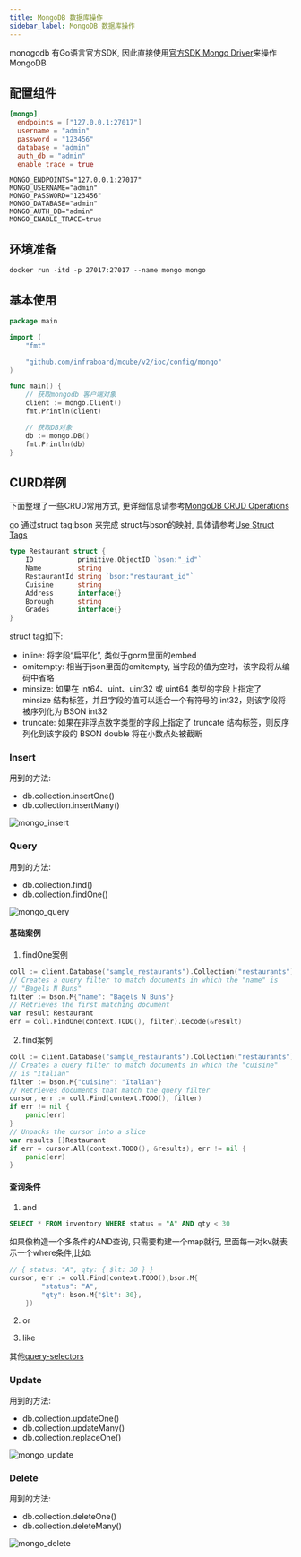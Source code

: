 ```yaml
---
title: MongoDB 数据库操作
sidebar_label: MongoDB 数据库操作
---
```



monogodb 有Go语言官方SDK, 因此直接使用[官方SDK Mongo Driver](https://www.mongodb.com/docs/drivers/go/current/quick-start/)来操作MongoDB

## 配置组件

```toml tab
[mongo]
  endpoints = ["127.0.0.1:27017"]
  username = "admin"
  password = "123456"
  database = "admin"
  auth_db = "admin"
  enable_trace = true
```

```env tab
MONGO_ENDPOINTS="127.0.0.1:27017"
MONGO_USERNAME="admin"
MONGO_PASSWORD="123456"
MONGO_DATABASE="admin"
MONGO_AUTH_DB="admin"
MONGO_ENABLE_TRACE=true
```

## 环境准备

```
docker run -itd -p 27017:27017 --name mongo mongo
```

## 基本使用

```go
package main

import (
	"fmt"

	"github.com/infraboard/mcube/v2/ioc/config/mongo"
)

func main() {
	// 获取mongodb 客户端对象
	client := mongo.Client()
	fmt.Println(client)

	// 获取DB对象
	db := mongo.DB()
	fmt.Println(db)
}
```

## CURD样例

下面整理了一些CRUD常用方式, 更详细信息请参考[MongoDB CRUD Operations](https://www.mongodb.com/docs/manual/crud/)

go 通过struct tag:bson 来完成 struct与bson的映射, 具体请参考[Use Struct Tags](https://www.mongodb.com/docs/drivers/go/current/usage-examples/struct-tagging/)
```go
type Restaurant struct {
	ID           primitive.ObjectID `bson:"_id"`
	Name         string
	RestaurantId string `bson:"restaurant_id"`
	Cuisine      string
	Address      interface{}
	Borough      string
	Grades       interface{}
}
```

struct tag如下:
+ inline: 将字段“扁平化”, 类似于gorm里面的embed
+ omitempty: 相当于json里面的omitempty, 当字段的值为空时，该字段将从编码中省略
+ minsize: 如果在 int64、uint、uint32 或 uint64 类型的字段上指定了 minsize 结构标签，并且字段的值可以适合一个有符号的 int32，则该字段将被序列化为 BSON int32
+ truncate: 如果在非浮点数字类型的字段上指定了 truncate 结构标签，则反序列化到该字段的 BSON double 将在小数点处被截断

### Insert

用到的方法:
+ db.collection.insertOne()
+ db.collection.insertMany()

![mongo_insert](/img/mongo/insert.png)

### Query

用到的方法:
+ db.collection.find()
+ db.collection.findOne()

![mongo_query](/img/mongo/query.png)

#### 基础案例

1. findOne案例
```go
coll := client.Database("sample_restaurants").Collection("restaurants")
// Creates a query filter to match documents in which the "name" is
// "Bagels N Buns"
filter := bson.M{"name": "Bagels N Buns"}
// Retrieves the first matching document
var result Restaurant
err = coll.FindOne(context.TODO(), filter).Decode(&result)
```

2. find案例
```go
coll := client.Database("sample_restaurants").Collection("restaurants")
// Creates a query filter to match documents in which the "cuisine"
// is "Italian"
filter := bson.M{"cuisine": "Italian"}
// Retrieves documents that match the query filter
cursor, err := coll.Find(context.TODO(), filter)
if err != nil {
	panic(err)
}
// Unpacks the cursor into a slice
var results []Restaurant
if err = cursor.All(context.TODO(), &results); err != nil {
	panic(err)
}
```

#### 查询条件

1. and
```sql
SELECT * FROM inventory WHERE status = "A" AND qty < 30
```

如果像构造一个多条件的AND查询, 只需要构建一个map就行, 里面每一对kv就表示一个where条件,比如:
```go
// { status: "A", qty: { $lt: 30 } }
cursor, err := coll.Find(context.TODO(),bson.M{
		"status": "A",
		"qty": bson.M{"$lt": 30},
	})
```

2. or


3. like


其他[query-selectors](https://www.mongodb.com/docs/manual/reference/operator/query/#std-label-query-selectors)

### Update

用到的方法:
+ db.collection.updateOne()
+ db.collection.updateMany()
+ db.collection.replaceOne()

![mongo_update](/img/mongo/update.png)

### Delete

用到的方法:
+ db.collection.deleteOne()
+ db.collection.deleteMany()

![mongo_delete](/img/mongo/delete.png)


